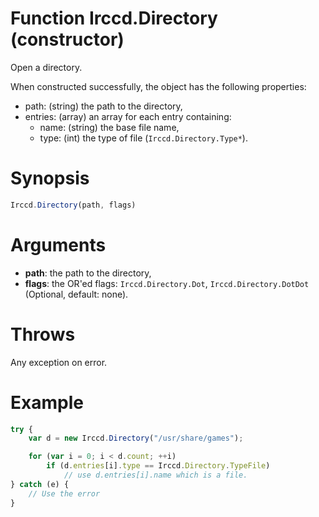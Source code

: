 # Function Irccd.Directory (constructor)

Open a directory.

When constructed successfully, the object has the following properties:

- path: (string) the path to the directory,
- entries: (array) an array for each entry containing:
  - name: (string) the base file name,
  - type: (int) the type of file (`Irccd.Directory.Type*`).

# Synopsis

```javascript
Irccd.Directory(path, flags)
```

# Arguments

- **path**: the path to the directory,
- **flags**: the OR'ed flags: `Irccd.Directory.Dot`, `Irccd.Directory.DotDot`
  (Optional, default: none).

# Throws

Any exception on error.

# Example

```javascript
try {
	var d = new Irccd.Directory("/usr/share/games");

	for (var i = 0; i < d.count; ++i)
		if (d.entries[i].type == Irccd.Directory.TypeFile)
			// use d.entries[i].name which is a file.
} catch (e) {
	// Use the error
}
```
